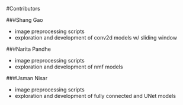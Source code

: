 #Contributors

###Shang Gao
 - image preprocessing scripts
 - exploration and development of conv2d models w/ sliding window
 
###Narita Pandhe
 - image preprocessing scripts
 - exploration and development of nmf models

###Usman Nisar
 - image preprocessing scripts
 - exploration and development of fully connected and UNet models